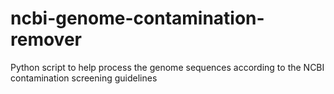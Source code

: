 # ncbi-genome-contamination-remover
Python script to help process the genome sequences according to the NCBI contamination screening guidelines
